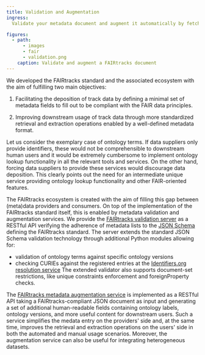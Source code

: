 ```yaml
---
title: Validation and Augmentation
ingress:
  Validate your metadata document and augment it automatically by fetching human-readable entries

figures:
  - path:
      - images
      - fair
      - validation.png
    caption: Validate and augment a FAIRtracks document
---
```


We developed the FAIRtracks standard and the associated ecosystem with the aim of fulfilling two
main objectives:

1. Facilitating the deposition of track data by defining a minimal set of metadata fields to fill
   out to be compliant with the FAIR data principles.

2. Improving downstream usage of track data through more standardized retrieval and extraction
   operations enabled by a well-defined metadata format.

Let us consider the exemplary case of ontology terms. If data suppliers only provide identifiers,
these would not be comprehensible to downstream human users and it would be extremely cumbersome to
implement ontology lookup functionality in all the relevant tools and services. On the other hand,
forcing data suppliers to provide these services would discourage data deposition. This clearly
points out the need for an intermediate unique service providing ontology lookup functionality and
other FAIR-oriented features.

<ui-fairtracks-content>

The FAIRtracks ecosystem is created with the aim of filling this gap between (meta)data providers
and consumers. On top of the implementation of the FAIRtracks standard itself, this is enabled by
metadata validation and augmentation services. We provide the
[FAIRtracks validation server](http://fairtracks.bsc.es/api/) as a RESTful API verifying the
adherence of metadata lists to the [JSON Schema](https://github.com/fairtracks/fairtracks_standard/)
defining the FAIRtracks standard. The server extends the standard JSON Schema validation technology
through additional Python modules allowing for:

- validation of ontology terms against specific ontology versions
- checking CURIEs against the registered entries at the
  [Identifiers.org resolution service](identifiers.org) The extended validator also supports
  document-set restrictions, like unique constraints enforcement and foreignProperty checks.

The [FAIRtracks metadata augmentation service](https://fairtracks.elixir.no/api/#api-Augmentation)
is implemented as a RESTful API taking a FAIRtracks-compliant JSON document as input and generating
a set of additional human-readable fields containing ontology labels, ontology versions, and more
useful content for downstream users. Such a service simplifies the medata entry on the providers'
side and, at the same time, improves the retrieval and extraction operations on the users' side in
both the automated and manual usage scenarios. Moreover, the augmentation service can also be useful
for integrating heterogeneous datasets.

</ui-fairtracks-content>
